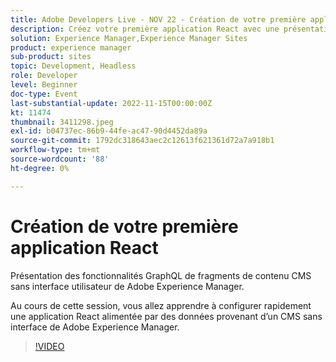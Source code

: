 ```yaml
---
title: Adobe Developers Live - NOV 22 - Création de votre première application React
description: Créez votre première application React avec une présentation CMSI sans affichage de Experience Manager aux fonctionnalités GraphQL de fragments de contenu CMS sans interface de Adobe Experience Manager. Au cours de cette session, vous allez apprendre à configurer rapidement une application React alimentée par des données provenant d’un CMS sans interface de Adobe Experience Manager.
solution: Experience Manager,Experience Manager Sites
product: experience manager
sub-product: sites
topic: Development, Headless
role: Developer
level: Beginner
doc-type: Event
last-substantial-update: 2022-11-15T00:00:00Z
kt: 11474
thumbnail: 3411298.jpeg
exl-id: b04737ec-86b9-44fe-ac47-90d4452da89a
source-git-commit: 1792dc318643aec2c12613f621361d72a7a918b1
workflow-type: tm+mt
source-wordcount: '88'
ht-degree: 0%

---
```


# Création de votre première application React

Présentation des fonctionnalités GraphQL de fragments de contenu CMS sans interface utilisateur de Adobe Experience Manager.

Au cours de cette session, vous allez apprendre à configurer rapidement une application React alimentée par des données provenant d’un CMS sans interface de Adobe Experience Manager.

>[!VIDEO](https://video.tv.adobe.com/v/3411298/?quality=12&learn=on)
